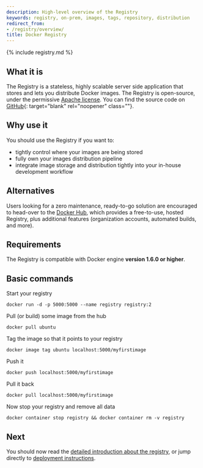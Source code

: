 ```yaml
---
description: High-level overview of the Registry
keywords: registry, on-prem, images, tags, repository, distribution
redirect_from:
- /registry/overview/
title: Docker Registry
---
```


{% include registry.md %}

## What it is

The Registry is a stateless, highly scalable server side application that stores
and lets you distribute Docker images. The Registry is open-source, under the
permissive [Apache license](https://en.wikipedia.org/wiki/Apache_License).
You can find the source code on
[GitHub](https://github.com/distribution/distribution){: target="blank" rel="noopener" class=""}.

## Why use it

You should use the Registry if you want to:

 * tightly control where your images are being stored
 * fully own your images distribution pipeline
 * integrate image storage and distribution tightly into your in-house development workflow

## Alternatives

Users looking for a zero maintenance, ready-to-go solution are encouraged to
head-over to the [Docker Hub](https://hub.docker.com), which provides a
free-to-use, hosted Registry, plus additional features (organization accounts,
automated builds, and more).

## Requirements

The Registry is compatible with Docker engine **version 1.6.0 or higher**.

## Basic commands

Start your registry

    docker run -d -p 5000:5000 --name registry registry:2

Pull (or build) some image from the hub

    docker pull ubuntu

Tag the image so that it points to your registry

    docker image tag ubuntu localhost:5000/myfirstimage

Push it

    docker push localhost:5000/myfirstimage

Pull it back

    docker pull localhost:5000/myfirstimage

Now stop your registry and remove all data

    docker container stop registry && docker container rm -v registry

## Next

You should now read the [detailed introduction about the registry](introduction.md),
or jump directly to [deployment instructions](deploying.md).
